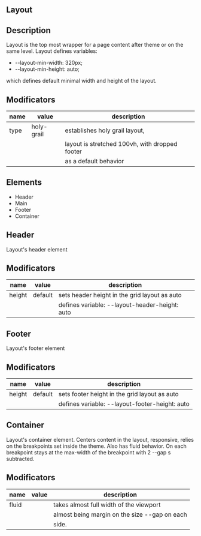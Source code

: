 Layout
--------------------------------------------------------------------------------

Description
--------------------------------------------------------------------------------
Layout is the top most wrapper for a page content after theme or on the same
level.
Layout defines variables:

* --layout-min-width: 320px;
* --layout-min-height: auto;

which defines default minimal width and height of the layout.

Modificators
--------------------------------------------------------------------------------
| name        | value         | description                                    |
| ----------- | ------------- | ---------------------------------------------- |
| type        | holy-grail    | establishes holy grail layout,                 |
|             |               | layout is stretched 100vh, with dropped footer |
|             |               | as a default behavior                          |

Elements
--------------------------------------------------------------------------------
* Header
* Main
* Footer
* Container

Header
--------------------------------------------------------------------------------
Layout's header element

Modificators
--------------------------------------------------------------------------------
| name        | value         | description                                    |
| ----------- | ------------- | ---------------------------------------------- |
| height      | default       | sets header height in the grid layout as auto  |
|             |               | defines variable: --layout-header-height: auto |

Footer
--------------------------------------------------------------------------------
Layout's footer element

Modificators
--------------------------------------------------------------------------------
| name        | value         | description                                    |
| ----------- | ------------- | ---------------------------------------------- |
| height      | default       | sets footer height in the grid layout as auto  |
|             |               | defines variable: --layout-footer-height: auto |

Container
--------------------------------------------------------------------------------
Layout's container element. Centers content in the layout, responsive, relies
on the breakpoints set inside the theme. Also has fluid behavior. On each
breakpoint stays at the max-width of the breakpoint with 2 --gap s subtracted.

Modificators
--------------------------------------------------------------------------------

| name        | value         | description                                    |
| ----------- | ------------- | ---------------------------------------------- |
| fluid       |               | takes almost full width of the viewport        |
|             |               | almost being margin on the size --gap on each  |
|             |               | side.                                          |
